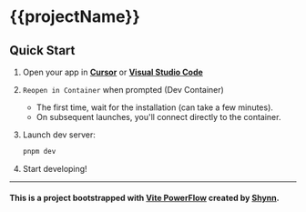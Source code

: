 # {{projectName}}

## Quick Start

1. Open your app in [**Cursor**](https://www.cursor.so/) or [**Visual Studio Code**](https://code.visualstudio.com/)

2. `Reopen in Container` when prompted (Dev Container)
   - The first time, wait for the installation (can take a few minutes).
   - On subsequent launches, you'll connect directly to the container.

3. Launch dev server:

   ```bash
   pnpm dev
   ```

4. Start developing!

<hr>

#### This is a project bootstrapped with [Vite PowerFlow](https://github.com/shynnobi/vite-powerflow) created by [Shynn](https://github.com/shynnobi).
